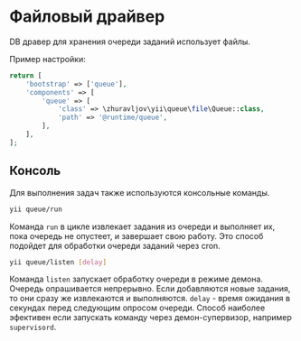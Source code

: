 Файловый драйвер
================

DB дравер для хранения очереди заданий использует файлы.

Пример настройки:

```php
return [
    'bootstrap' => ['queue'],
    'components' => [
        'queue' => [
            'class' => \zhuravljov\yii\queue\file\Queue::class,
            'path' => '@runtime/queue',
        ],
    ],
];
```

Консоль
-------

Для выполнения задач также используются консольные команды.

```bash
yii queue/run
```

Команда `run` в цикле извлекает задания из очереди и выполняет их, пока очередь не опустеет, и
завершает свою работу. Это способ подойдет для обработки очереди заданий через cron.

```bash
yii queue/listen [delay]
```

Команда `listen` запускает обработку очереди в режиме демона. Очередь опрашивается непрерывно.
Если добавляются новые задания, то они сразу же извлекаются и выполняются. `delay` - время ожидания
в секундах перед следующим опросом очереди. Способ наиболее эфективен если запускать команду через
демон-супервизор, например `supervisord`.
